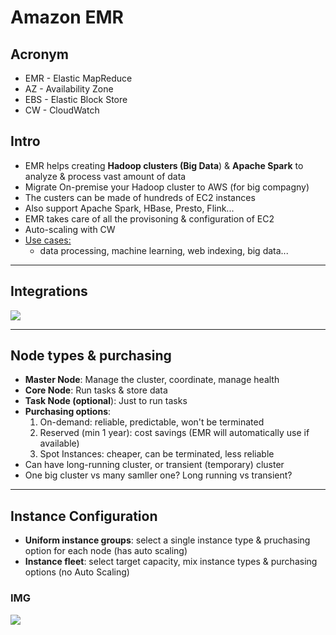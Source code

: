 # Amazon EMR

## Acronym
* EMR - Elastic MapReduce
* AZ - Availability Zone
* EBS - Elastic Block Store
* CW - CloudWatch

## Intro
* EMR helps creating **Hadoop clusters (Big Data**) & **Apache Spark** to analyze & process vast amount of data
* Migrate On-premise your Hadoop cluster to AWS (for big compagny)
* The custers can be made of hundreds of EC2 instances
* Also support Apache Spark, HBase, Presto, Flink...
* EMR takes care of all the provisoning & configuration of EC2
* Auto-scaling with CW
* <ins>Use cases:</ins>
  * data processing, machine learning, web indexing, big data...
  
---

## Integrations
[<img src="https://i.imgur.com/4ZmrbZs.png">](https://i.imgur.com/4ZmrbZs.png)

---

## Node types & purchasing
* **Master Node**: Manage the cluster, coordinate, manage health
* **Core Node**: Run tasks & store data
* **Task Node (optional**): Just to run tasks
* **Purchasing options**:
  1) On-demand: reliable, predictable, won't be terminated
  2) Reserved (min 1 year): cost savings (EMR will automatically use if available)
  3) Spot Instances: cheaper, can be terminated, less reliable
* Can have long-running cluster, or transient (temporary) cluster
* One big cluster vs many samller one? Long running vs transient?

--- 

## Instance Configuration
* **Uniform instance groups**: select a single instance type & pruchasing option for each node (has auto scaling)
* **Instance fleet**: select target capacity, mix instance types & purchasing options (no Auto Scaling)

### IMG
[<img src="https://i.imgur.com/UUNC4Qx.png">](https://i.imgur.com/UUNC4Qx.png)
